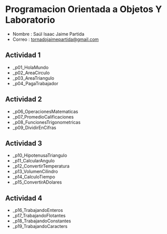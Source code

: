 # Programacion Orientada a Objetos Y Laboratorio

- Nombre : Saúl Isaac Jaime Partida
- Correo : tornadojaimepartida@gmail.com

## Actividad 1
- _p01_HolaMundo
- _p02_AreaCirculo
- _p03_AreaTriangulo
- _p04_PagaTrabajador 

## Actividad 2
- _p06_OperacionesMatematicas
- _p07_PromedioCalificaciones
- _p08_FuncionesTrigonometricas
- _p09_DividirEnCifras

## Actividad 3
- _p10_HipotenusaTriangulo
- _p11_CalcularAngulo
- _p12_ConvertirTemperatura
- _p13_VolumenCilindro
- _p14_CalculoTiempo
- _p15_ConvertirADolares

## Actividad 4
- _p16_TrabajandoEnteros
- _p17_TrabajandoFlotantes
- _p18_TrabajandoConstantes
- _p19_TrabajandoCaracters